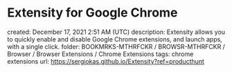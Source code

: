 # Extensity for Google Chrome

created: December 17, 2021 2:51 AM (UTC)
description: Extensity allows you to quickly enable and disable Google Chrome extensions, and launch apps, with a single click.
folder: BOOKMRKS-MTHRFCKR / BROWSR-MTHRFCKR / Browser / Browser Extensions / Chrome Extensions
tags: chrome extensions
url: https://sergiokas.github.io/Extensity?ref=producthunt